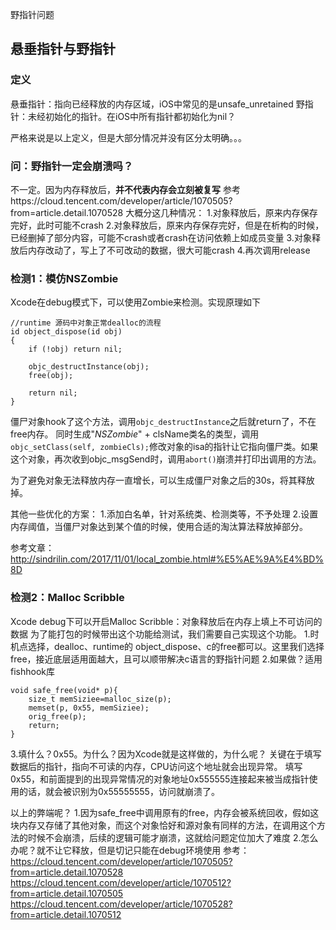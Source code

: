 野指针问题

## 悬垂指针与野指针

### 定义
悬垂指针：指向已经释放的内存区域，iOS中常见的是unsafe_unretained
野指针：未经初始化的指针。在iOS中所有指针都初始化为nil？

严格来说是以上定义，但是大部分情况并没有区分太明确。。。

### 问：野指针一定会崩溃吗？
不一定。因为内存释放后，**并不代表内存会立刻被复写**
参考https://cloud.tencent.com/developer/article/1070505?from=article.detail.1070528
大概分这几种情况：
1.对象释放后，原来内存保存完好，此时可能不crash
2.对象释放后，原来内存保存完好，但是在析构的时候，已经删掉了部分内容，可能不crash或者crash在访问依赖上如成员变量
3.对象释放后内存改动了，写上了不可改动的数据，很大可能crash
4.再次调用release

### 检测1：模仿NSZombie
Xcode在debug模式下，可以使用Zombie来检测。实现原理如下

```
//runtime 源码中对象正常dealloc的流程
id object_dispose(id obj)
{
    if (!obj) return nil;

    objc_destructInstance(obj);    
    free(obj);

    return nil;
}
```

僵尸对象hook了这个方法，调用`objc_destructInstance`之后就return了，不在free内存。
同时生成"_NSZombie_" + clsName类名的类型，调用`objc_setClass(self, zombieCls);`修改对象的isa的指针让它指向僵尸类。如果这个对象，再次收到objc_msgSend时，调用`abort()`崩溃并打印出调用的方法。

为了避免对象无法释放内存一直增长，可以生成僵尸对象之后的30s，将其释放掉。

其他一些优化的方案：
1.添加白名单，针对系统类、检测类等，不予处理
2.设置内存阈值，当僵尸对象达到某个值的时候，使用合适的淘汰算法释放掉部分。

参考文章：http://sindrilin.com/2017/11/01/local_zombie.html#%E5%AE%9A%E4%BD%8D

### 检测2：Malloc Scribble
Xcode debug下可以开启Malloc Scribble：对象释放后在内存上填上不可访问的数据
为了能打包的时候带出这个功能给测试，我们需要自己实现这个功能。
1.时机点选择，dealloc、runtime的 object_dispose、c的free都可以。这里我们选择free，接近底层适用面越大，且可以顺带解决c语言的野指针问题
2.如果做？适用fishhook库
```
void safe_free(void* p){
    size_t memSiziee=malloc_size(p);
    memset(p, 0x55, memSiziee);
    orig_free(p);
    return;
} 
```
3.填什么？0x55。为什么？因为Xcode就是这样做的，为什么呢？
关键在于填写数据后的指针，指向不可读的内存，CPU访问这个地址就会出现异常。
填写0x55，和前面提到的出现异常情况的对象地址0x555555连接起来被当成指针使用的话，就会被识别为0x55555555，访问就崩溃了。

以上的弊端呢？
1.因为safe_free中调用原有的free，内存会被系统回收，假如这块内存又存储了其他对象，而这个对象恰好和源对象有同样的方法，在调用这个方法的时候不会崩溃，后续的逻辑可能才崩溃，这就给问题定位加大了难度
2.怎么办呢？就不让它释放，但是切记只能在debug环境使用
参考：
https://cloud.tencent.com/developer/article/1070505?from=article.detail.1070528
https://cloud.tencent.com/developer/article/1070512?from=article.detail.1070505
https://cloud.tencent.com/developer/article/1070528?from=article.detail.1070512


